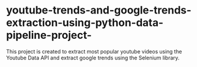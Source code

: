 # youtube-trends-and-google-trends-extraction-using-python-data-pipeline-project-
This project is created to extract most popular youtube videos using the Youtube Data API and extract google trends using the Selenium library. 
